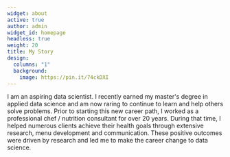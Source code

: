 ```yaml
---
widget: about
active: true
author: admin
widget_id: homepage
headless: true
weight: 20
title: My Story
design:
  columns: "1"
  background:
    image: https://pin.it/74ckDXI
---
```

I am an aspiring data scientist.  I recently earned my master's degree in applied data science and am now raring to continue to learn and help others solve problems. Prior to starting this new career path, I worked as a professional chef / nutrition consultant for over 20 years. During that time, I helped numerous clients achieve their health goals through extensive research, menu development and communication. These positive outcomes were driven by research and led me to make the career change to data science.